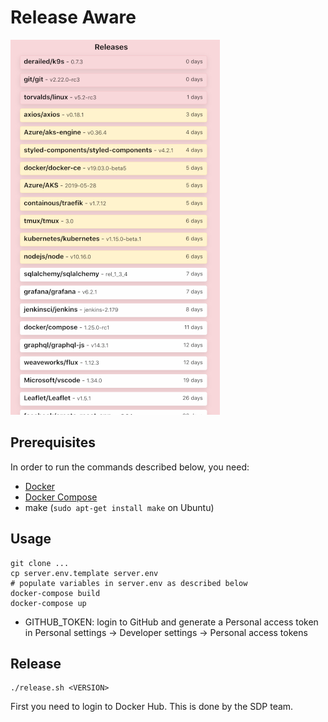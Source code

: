 # Release Aware

![How it looks like](example.png?raw=true "How it looks like")

## Prerequisites

In order to run the commands described below, you need:
- [Docker](https://www.docker.com/) 
- [Docker Compose](https://docs.docker.com/compose/)
- make (`sudo apt-get install make` on Ubuntu)

## Usage

```
git clone ...
cp server.env.template server.env
# populate variables in server.env as described below
docker-compose build
docker-compose up
```

* GITHUB_TOKEN: login to GitHub and generate a Personal access token in Personal settings -> Developer settings -> Personal access tokens

## Release

```
./release.sh <VERSION>
```

First you need to login to Docker Hub.
This is done by the SDP team.
